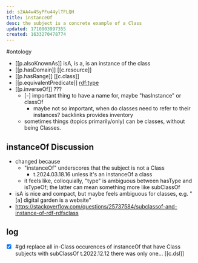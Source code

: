 ```yaml
---
id: s2AA4w4SyPFu44ylTFLQH
title: instanceOf
desc: the subject is a concrete example of a Class
updated: 1710803997355
created: 1633270478774
---
```


#ontology

- [[p.alsoKnownAs]] isA, is a, is an instance of the class
- [[p.hasDomain]] [[c.resource]]
- [[p.hasRange]] [[c.class]]
- [[p.equivalentPredicate]] [rdf:type](http://www.w3.org/1999/02/22-rdf-syntax-ns#type)
- [[p.inverseOf]] ???
  - [-] important thing to have a name for, maybe "hasInstance"  or classOf
    - maybe not so important, when do classes need to refer to their instances? backlinks provides inventory 
  - sometimes things (topics primarily/only) can be classes, without being Classes.
  
  
## instanceOf Discussion

- changed because 
  - "instanceOf" underscores that the subject is not a Class
    - t.2024.03.18.16 unless it's an instanceOf a class
  - it feels like, colloquially, "type" is ambiguous between hasType and isTypeOf; the latter can mean  something more like subClassOf
- isA is nice and compact, but maybe feels ambiguous for classes, e.g. "[a] digital garden is a website" 
- https://stackoverflow.com/questions/25737584/subclassof-and-instance-of-rdf-rdfsclass

## log

- [x] #gd replace all in-Class occurences of instanceOf that have Class subjects with subClassOf
  t.2022.12.12 there was only one... [[c.dsl]]